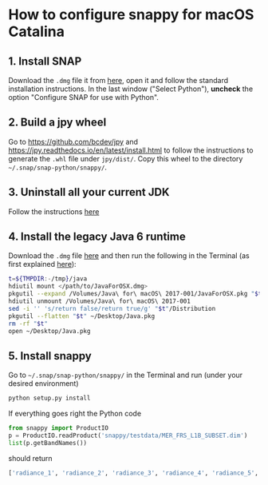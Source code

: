 # How to configure snappy for macOS Catalina

## 1. Install SNAP

Download the `.dmg` file it from [here](http://step.esa.int/main/download/snap-download/), open it and follow the standard installation instructions. In the last window ("Select Python"), **uncheck** the option "Configure SNAP for use with Python".

## 2. Build a jpy wheel

Go to https://github.com/bcdev/jpy  and https://jpy.readthedocs.io/en/latest/install.html to follow the instructions to generate the `.whl` file under `jpy/dist/`. Copy this wheel to the directory `~/.snap/snap-python/snappy/`.

## 3. Uninstall all your current JDK

Follow the instructions [here](https://docs.oracle.com/javase/10/install/installation-jdk-and-jre-macos.htm#JSJIG-GUID-F9183C70-2E96-40F4-9104-F3814A5A331F)

## 4. Install the legacy Java 6 runtime

Download the `.dmg` file [here](https://support.apple.com/kb/DL1572?locale=en_US) and then run the following in the Terminal (as first explained [here](https://apple.stackexchange.com/questions/375973/java-uninstalled-but-still-cannot-install-java-6-macos)):

```sh
t=${TMPDIR:-/tmp}/java
hdiutil mount </path/to/JavaForOSX.dmg>
pkgutil --expand /Volumes/Java\ for\ macOS\ 2017-001/JavaForOSX.pkg "$t"
hdiutil unmount /Volumes/Java\ for\ macOS\ 2017-001
sed -i '' 's/return false/return true/g' "$t"/Distribution
pkgutil --flatten "$t" ~/Desktop/Java.pkg
rm -rf "$t"
open ~/Desktop/Java.pkg
```

## 5. Install snappy

Go to  `~/.snap/snap-python/snappy/` in the Terminal and run (under your desired environment)

```sh
python setup.py install
```

If everything goes right the Python code

```python
from snappy import ProductIO
p = ProductIO.readProduct('snappy/testdata/MER_FRS_L1B_SUBSET.dim')
list(p.getBandNames())
```

should return

```sh
['radiance_1', 'radiance_2', 'radiance_3', 'radiance_4', 'radiance_5', 'radiance_6', 'radiance_7', 'radiance_8', 'radiance_9', 'radiance_10', 'radiance_11', 'radiance_12', 'radiance_13', 'radiance_14', 'radiance_15', 'l1_flags', 'detector_index']
```
